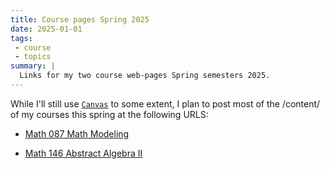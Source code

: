```yaml
---
title: Course pages Spring 2025
date: 2025-01-01
tags:
 - course
 - topics
summary: |
  Links for my two course web-pages Spring semesters 2025.
---
```

While I'll still use [`Canvas`](https://canvas.tufts.edu) to some
extent, I plan to post most of the /content/ of my courses this spring
at the following URLS:

- [Math 087 Math Modeling](https://gmcninch.math.tufts.edu/2025-Sp-Math087)

- [Math 146 Abstract Algebra II](https://gmcninch.math.tufts.edu/2025-Sp-Math146)
